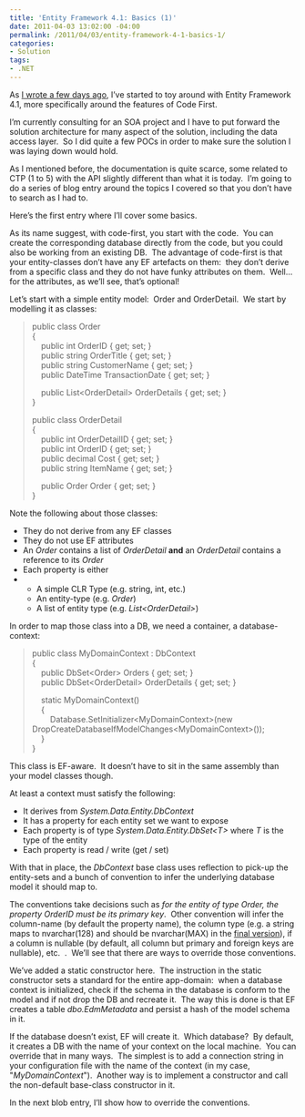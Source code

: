 ```yaml
---
title: 'Entity Framework 4.1: Basics (1)'
date: 2011-04-03 13:02:00 -04:00
permalink: /2011/04/03/entity-framework-4-1-basics-1/
categories:
- Solution
tags:
- .NET
---
```

<p>As <a href="http://vincentlauzon.wordpress.com/2011/03/29/entity-framework-4-1-rc-including-code-first/">I wrote a few days ago</a>, I’ve started to toy around with Entity Framework 4.1, more specifically around the features of Code First.</p>  <p>I’m currently consulting for an SOA project and I have to put forward the solution architecture for many aspect of the solution, including the data access layer.&#160; So I did quite a few POCs in order to make sure the solution I was laying down would hold.</p>  <p>As I mentioned before, the documentation is quite scarce, some related to CTP (1 to 5) with the API slightly different than what it is today.&#160; I’m going to do a series of blog entry around the topics I covered so that you don’t have to search as I had to.</p>  <p>Here’s the first entry where I’ll cover some basics.</p>  <p>As its name suggest, with code-first, you start with the code.&#160; You can create the corresponding database directly from the code, but you could also be working from an existing DB.&#160; The advantage of code-first is that your entity-classes don’t have any EF artefacts on them:&#160; they don’t derive from a specific class and they do not have funky attributes on them.&#160; Well…&#160; for the attributes, as we’ll see, that’s optional!</p>  <p>Let’s start with a simple entity model:&#160; Order and OrderDetail.&#160; We start by modelling it as classes:</p>  <blockquote>   <p>public class Order     <br />{      <br />&#160;&#160;&#160; public int OrderID { get; set; }      <br />&#160;&#160;&#160; public string OrderTitle { get; set; }      <br />&#160;&#160;&#160; public string CustomerName { get; set; }      <br />&#160;&#160;&#160; public DateTime TransactionDate { get; set; } </p>    <p>&#160;&#160;&#160; public List&lt;OrderDetail&gt; OrderDetails { get; set; }     <br />} </p>    <p>public class OrderDetail     <br />{      <br />&#160;&#160;&#160; public int OrderDetailID { get; set; }      <br />&#160;&#160;&#160; public int OrderID { get; set; }      <br />&#160;&#160;&#160; public decimal Cost { get; set; }      <br />&#160;&#160;&#160; public string ItemName { get; set; } </p>    <p>&#160;&#160;&#160; public Order Order { get; set; }     <br />}</p> </blockquote>  <p>Note the following about those classes:</p>  <ul>   <li>They do not derive from any EF classes </li>    <li>They do not use EF attributes </li>    <li>An <em>Order</em> contains a list of <em>OrderDetail</em> <strong>and</strong> an <em>OrderDetail</em> contains a reference to its <em>Order</em> </li>    <li>Each property is either </li>    <li>     <ul>       <li>A simple CLR Type (e.g. string, int, etc.) </li>        <li>An entity-type (e.g. <em>Order</em>) </li>        <li>A list of entity type (e.g. <em>List&lt;OrderDetail&gt;</em>) </li>     </ul>   </li> </ul>  <p>In order to map those class into a DB, we need a container, a database-context:</p>  <blockquote>   <p>public class MyDomainContext : DbContext     <br />{      <br />&#160;&#160;&#160; public DbSet&lt;Order&gt; Orders { get; set; }      <br />&#160;&#160;&#160; public DbSet&lt;OrderDetail&gt; OrderDetails { get; set; } </p>    <p>&#160;&#160;&#160; static MyDomainContext()     <br />&#160;&#160;&#160; {      <br />&#160;&#160;&#160;&#160;&#160;&#160;&#160; Database.SetInitializer&lt;MyDomainContext&gt;(new DropCreateDatabaseIfModelChanges&lt;MyDomainContext&gt;());      <br />&#160;&#160;&#160; }      <br />}</p> </blockquote> <!-- code formatted by http://manoli.net/csharpformat/ -->  <p>This class is EF-aware.&#160; It doesn’t have to sit in the same assembly than your model classes though.</p>  <p>At least a context must satisfy the following:</p>  <ul>   <li>It derives from <em>System.Data.Entity.DbContext</em> </li>    <li>It has a property for each entity set we want to expose </li>    <li>Each property is of type <em>System.Data.Entity.DbSet&lt;T&gt;</em> where <em>T</em> is the type of the entity </li>    <li>Each property is read / write (get / set) </li> </ul>  <p>With that in place, the <em>DbContext</em> base class uses reflection to pick-up the entity-sets and a bunch of convention to infer the underlying database model it should map to.</p>  <p>The conventions take decisions such as <em>for the entity of type Order, the property OrderID must be its primary key</em>.&#160; Other convention will infer the column-name (by default the property name), the column type (e.g. a string maps to nvarchar(128) and should be nvarchar(MAX) in the <a href="http://blogs.msdn.com/b/adonet/archive/2011/03/29/ef-4-1-rtw-change-to-default-maxlength-in-code-first.aspx">final version</a>), if a column is nullable (by default, all column but primary and foreign keys are nullable), etc.&#160; .&#160; We’ll see that there are ways to override those conventions.</p>  <p>We’ve added a static constructor here.&#160; The instruction in the static constructor sets a standard for the entire app-domain:&#160; when a database context is initialized, check if the schema in the database is conform to the model and if not drop the DB and recreate it.&#160; The way this is done is that EF creates a table <em>dbo.EdmMetadata</em> and persist a hash of the model schema in it.</p>  <p>If the database doesn’t exist, EF will create it.&#160; Which database?&#160; By default, it creates a DB with the name of your context on the local machine.&#160; You can override that in many ways.&#160; The simplest is to add a connection string in your configuration file with the name of the context (in my case, &quot;<em>MyDomainContext</em>&quot;).&#160; Another way is to implement a constructor and call the non-default base-class constructor in it.</p>  <p>In the next blob entry, I’ll show how to override the conventions.</p>